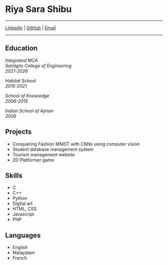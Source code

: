 # Riya Sara Shibu


---
[LinkedIn](https://www.linkedin.com/in/riya-shibu-7a0699237/) | [GitHub](https://github.com/riii-257) | [Email](riya.inmca2126@saintgits.org) 

---


## Education


*Integrated MCA*  
*Saintgits College of Engineering*  
*2021-2026*

*Habitat School*  
*2015-2021*

*School of Knowledge*   
*2006-2015*   

*Indian School of Ajman*   
*2006*


## Projects

- Conquering Fashion MNIST with CNNs using computer vision
- Student database management system
- Tourism management website
- 2D Platformer game


## Skills

- C
- C++
- Python
- Digital art
- HTML, CSS
- Javascript
- PHP

  
## Languages

- English
- Malayalam
- French
